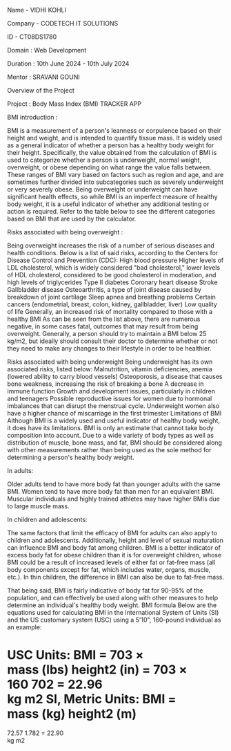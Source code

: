 Name - VIDHI KOHLI 

Company - CODETECH IT SOLUTIONS

ID - CT08DS1780

Domain : Web Development

Duration : 10th June 2024 - 10th July 2024 

Mentor : SRAVANI GOUNI 

Overview of the Project 

Project : Body Mass Index (BMI) TRACKER APP 

BMI introduction :

BMI is a measurement of a person's leanness or corpulence based on their height and weight, and is intended to quantify tissue mass. It is widely used as a general indicator of whether a person has a healthy body weight for their height. Specifically, the value obtained from the calculation of BMI is used to categorize whether a person is underweight, normal weight, overweight, or obese depending on what range the value falls between. These ranges of BMI vary based on factors such as region and age, and are sometimes further divided into subcategories such as severely underweight or very severely obese. Being overweight or underweight can have significant health effects, so while BMI is an imperfect measure of healthy body weight, it is a useful indicator of whether any additional testing or action is required. Refer to the table below to see the different categories based on BMI that are used by the calculator.

Risks associated with being overweight :

Being overweight increases the risk of a number of serious diseases and health conditions. Below is a list of said risks, according to the Centers for Disease Control and Prevention (CDC):
High blood pressure
Higher levels of LDL cholesterol, which is widely considered "bad cholesterol," lower levels of HDL cholesterol, considered to be good cholesterol in moderation, and high levels of triglycerides
Type II diabetes
Coronary heart disease
Stroke
Gallbladder disease
Osteoarthritis, a type of joint disease caused by breakdown of joint cartilage
Sleep apnea and breathing problems
Certain cancers (endometrial, breast, colon, kidney, gallbladder, liver)
Low quality of life
Generally, an increased risk of mortality compared to those with a healthy BMI
As can be seen from the list above, there are numerous negative, in some cases fatal, outcomes that may result from being overweight. Generally, a person should try to maintain a BMI below 25 kg/m2, but ideally should consult their doctor to determine whether or not they need to make any changes to their lifestyle in order to be healthier.

Risks associated with being underweight
Being underweight has its own associated risks, listed below:
Malnutrition, vitamin deficiencies, anemia (lowered ability to carry blood vessels)
Osteoporosis, a disease that causes bone weakness, increasing the risk of breaking a bone
A decrease in immune function
Growth and development issues, particularly in children and teenagers
Possible reproductive issues for women due to hormonal imbalances that can disrupt the menstrual cycle. Underweight women also have a higher chance of miscarriage in the first trimester
Limitations of BMI
Although BMI is a widely used and useful indicator of healthy body weight, it does have its limitations. BMI is only an estimate that cannot take body composition into account. Due to a wide variety of body types as well as distribution of muscle, bone mass, and fat, BMI should be considered along with other measurements rather than being used as the sole method for determining a person's healthy body weight.

In adults:

Older adults tend to have more body fat than younger adults with the same BMI.
Women tend to have more body fat than men for an equivalent BMI.
Muscular individuals and highly trained athletes may have higher BMIs due to large muscle mass.

In children and adolescents:

The same factors that limit the efficacy of BMI for adults can also apply to children and adolescents. Additionally, height and level of sexual maturation can influence BMI and body fat among children. BMI is a better indicator of excess body fat for obese children than it is for overweight children, whose BMI could be a result of increased levels of either fat or fat-free mass (all body components except for fat, which includes water, organs, muscle, etc.). In thin children, the difference in BMI can also be due to fat-free mass.

That being said, BMI is fairly indicative of body fat for 90-95% of the population, and can effectively be used along with other measures to help determine an individual's healthy body weight.
BMI formula
Below are the equations used for calculating BMI in the International System of Units (SI) and the US customary system (USC) using a 5'10", 160-pound individual as an example:

USC Units:
BMI = 703 × 	
mass (lbs)
height2 (in)
= 703 × 	
160
702
= 22.96 	
kg
m2
SI, Metric Units:
BMI = 	
mass (kg)
height2 (m)
 = 	
72.57
1.782
 = 	22.90	
kg
m2
